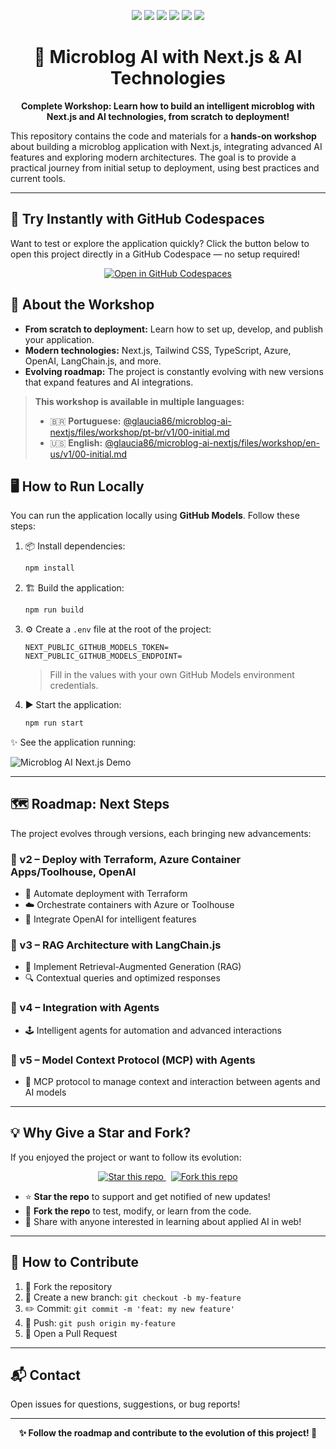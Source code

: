 <p align="center">
  <img src="https://img.shields.io/badge/Next.js-000?style=for-the-badge&logo=next.js&logoColor=white" />
  <img src="https://img.shields.io/badge/TypeScript-3178c6?style=for-the-badge&logo=typescript&logoColor=white" />
  <img src="https://img.shields.io/badge/Tailwind%20CSS-38b2ac?style=for-the-badge&logo=tailwind-css&logoColor=white" />
  <img src="https://img.shields.io/badge/Azure-0078D4?style=for-the-badge&logo=azure-devops&logoColor=white" />
  <img src="https://img.shields.io/badge/OpenAI-412991?style=for-the-badge&logo=openai&logoColor=white" />
  <img src="https://img.shields.io/badge/LangChain.js-fff?style=for-the-badge&logo=langchain&logoColor=black" />
</p>

<h1 align="center">🚀 Microblog AI with Next.js & AI Technologies</h1>

<p align="center">
  <strong>Complete Workshop: Learn how to build an intelligent microblog with Next.js and AI technologies, from scratch to deployment!</strong>
</p>

This repository contains the code and materials for a <strong>hands-on workshop</strong> about building a microblog application with Next.js, integrating advanced AI features and exploring modern architectures. The goal is to provide a practical journey from initial setup to deployment, using best practices and current tools.

---

## 🚀 Try Instantly with GitHub Codespaces

Want to test or explore the application quickly? Click the button below to open this project directly in a GitHub Codespace — no setup required!

<p align="center">
  <a href="https://codespaces.new/glaucia86/microblog-ai-nextjs">
    <img src="https://github.com/codespaces/badge.svg" alt="Open in GitHub Codespaces" />
  </a>
</p>


## 🎯 About the Workshop

- **From scratch to deployment:** Learn how to set up, develop, and publish your application.
- **Modern technologies:** Next.js, Tailwind CSS, TypeScript, Azure, OpenAI, LangChain.js, and more.
- **Evolving roadmap:** The project is constantly evolving with new versions that expand features and AI integrations.

> **This workshop is available in multiple languages:**
>
> - 🇧🇷 **Portuguese:** [@glaucia86/microblog-ai-nextjs/files/workshop/pt-br/v1/00-initial.md](https://github.com/glaucia86/microblog-ai-nextjs/blob/main/workshop/pt-br/v1/00-initial.md)
> - 🇺🇸 **English:** [@glaucia86/microblog-ai-nextjs/files/workshop/en-us/v1/00-initial.md](https://github.com/glaucia86/microblog-ai-nextjs/blob/main/workshop/en-us/v1/00-initial.md)


## 🖥️ How to Run Locally

You can run the application locally using **GitHub Models**. Follow these steps:

1. 📦 Install dependencies:

   ```bash
   npm install
   ```

2. 🏗️ Build the application:

   ```bash
   npm run build
   ```

3. ⚙️ Create a `.env` file at the root of the project:

   ```env
   NEXT_PUBLIC_GITHUB_MODELS_TOKEN=
   NEXT_PUBLIC_GITHUB_MODELS_ENDPOINT=
   ```

   > Fill in the values with your own GitHub Models environment credentials.

4. ▶️ Start the application:

   ```bash
   npm run start
   ```

✨ See the application running:

![Microblog AI Next.js Demo](./resources/img/gif-01.gif)

---

## 🗺️ Roadmap: Next Steps

The project evolves through versions, each bringing new advancements:

### 🔹 v2 – Deploy with Terraform, Azure Container Apps/Toolhouse, OpenAI
- 🚢 Automate deployment with Terraform
- ☁️ Orchestrate containers with Azure or Toolhouse
- 🤖 Integrate OpenAI for intelligent features

### 🔹 v3 – RAG Architecture with LangChain.js
- 🧩 Implement Retrieval-Augmented Generation (RAG)
- 🔍 Contextual queries and optimized responses

### 🔹 v4 – Integration with Agents
- 🕹️ Intelligent agents for automation and advanced interactions

### 🔹 v5 – Model Context Protocol (MCP) with Agents
- 🧠 MCP protocol to manage context and interaction between agents and AI models

---

## 💡 Why Give a Star and Fork?

If you enjoyed the project or want to follow its evolution:
<p align="center">
  <a href="https://github.com/glaucia86/microblog-ai-nextjs/stargazers">
    <img src="https://img.shields.io/github/stars/glaucia86/microblog-ai-nextjs?style=social" alt="Star this repo" />
  </a>
  &nbsp;
  <a href="https://github.com/glaucia86/microblog-ai-nextjs/fork">
    <img src="https://img.shields.io/github/forks/glaucia86/microblog-ai-nextjs?style=social" alt="Fork this repo" />
  </a>
</p>

- ⭐ <strong>Star the repo</strong> to support and get notified of new updates!
- 🍴 <strong>Fork the repo</strong> to test, modify, or learn from the code.
- 💬 Share with anyone interested in learning about applied AI in web!

---

## 🤝 How to Contribute

1. 🍴 Fork the repository
2. 🌱 Create a new branch: `git checkout -b my-feature`
3. ✏️ Commit: `git commit -m 'feat: my new feature'`
4. 🚀 Push: `git push origin my-feature`
5. 🔄 Open a Pull Request

---

## 📬 Contact

Open issues for questions, suggestions, or bug reports!

---

<p align="center"><strong>✨ Follow the roadmap and contribute to the evolution of this project! 🚀</strong></p>